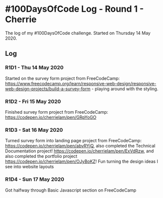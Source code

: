 # #100DaysOfCode Log - Round 1 - Cherrie

The log of my #100DaysOfCode challenge. Started on Thursday 14 May 2020.

## Log

### R1D1 - Thu 14 May 2020
Started on the survey form project from FreeCodeCamp: https://www.freecodecamp.org/learn/responsive-web-design/responsive-web-design-projects/build-a-survey-form - playing around with the styling.

### R1D2 - Fri 15 May 2020
Finished survey form project from FreeCodeCamp: https://codepen.io/cherrielam/pen/GRpYoGO

### R1D3 - Sat 16 May 2020
Turned survey form into landing page project from FreeCodeCamp: https://codepen.io/cherrielam/pen/abvRYjQ, also completed the Technical Documentation project! https://codepen.io/cherrielam/pen/ExVdRzw, and also completed the portfolio project https://codepen.io/cherrielam/pen/OJyBoKZ! Fun turning the design ideas I see into website layouts

### R1D4 - Sun 17 May 2020
Got halfway through Basic Javascript section on FreeCodeCamp